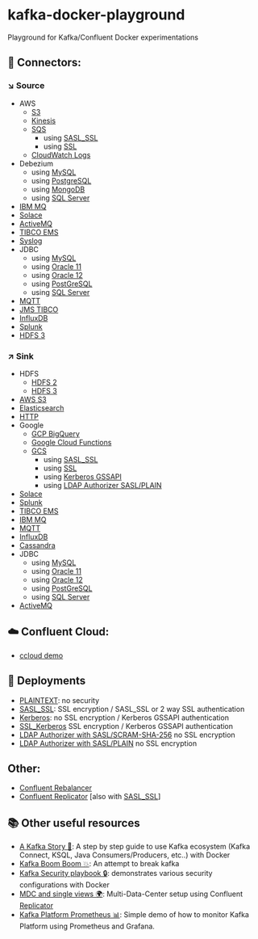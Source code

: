 # kafka-docker-playground

Playground for Kafka/Confluent Docker experimentations

## 🔗 Connectors:

### ↘️ Source

* AWS
    * [S3](connect-s3-source)
    * [Kinesis](connect-kinesis-source)
    * [SQS](connect-sqs-source)
        * using [SASL_SSL](connect-sqs-source/README.md#with-sasl_ssl-authentication)
        * using [SSL](connect-sqs-source/README.md#with-ssl-authentication)
    * [CloudWatch Logs](connect-aws-cloudwatch-source)
* Debezium
    * using [MySQL](connect-debezium-mysql-source)
    * using [PostgreSQL](connect-debezium-postgresql-source)
    * using [MongoDB](connect-debezium-mongodb-source)
    * using [SQL Server](connect-debezium-sqlserver-source)
* [IBM MQ](connect-ibm-mq-source)
* [Solace](connect-solace-source)
* [ActiveMQ](connect-active-mq-source)
* [TIBCO EMS](connect-tibco-source)
* [Syslog](connect-syslog-source)
* JDBC
    * using [MySQL](connect-jdbc-mysql-source)
    * using [Oracle 11](connect-jdbc-oracle11-source)
    * using [Oracle 12](connect-jdbc-oracle12-source)
    * using [PostGreSQL](connect-jdbc-postgresql-source)
    * using [SQL Server](connect-jdbc-sqlserver-source)
* [MQTT](connect-mqtt-source)
* [JMS TIBCO](connect-jms-tibco-source)
* [InfluxDB](connect-influxdb-source)
* [Splunk](connect-splunk-source)
* [HDFS 3](connect-hdfs3-source)

### ↗️ Sink

* HDFS
    * [HDFS 2](connect-hdfs-sink)
    * [HDFS 3](connect-hdfs3-sink)
* [AWS S3](connect-s3-sink)
* [Elasticsearch](connect-elasticsearch-sink)
* [HTTP](connect-http-sink)
* Google
    * [GCP BigQuery](connect-gcp-bigquery-sink)
    * [Google Cloud Functions](connect-google-cloud-functions-sink)
    * [GCS](connect-gcs-sink)
        * using [SASL_SSL](connect-gcs-sink/README.md#with-sasl_ssl-authentication)
        * using [SSL](connect-gcs-sink/README.md#with-ssl-authentication)
        * using [Kerberos GSSAPI](connect-gcs-sink/README.md#with-kerberos-gssapi-authentication)
        * using [LDAP Authorizer SASL/PLAIN](connect-gcs-sink/README.md#with-ldap-authorizer-with-saslplain)
* [Solace](connect-solace-sink)
* [Splunk](connect-splunk-sink)
* [TIBCO EMS](connect-tibco-sink)
* [IBM MQ](connect-ibm-mq-sink)
* [MQTT](connect-mqtt-sink)
* [InfluxDB](connect-influxdb-sink)
* [Cassandra](connect-cassandra-sink)
* JDBC
    * using [MySQL](connect-jdbc-mysql-sink)
    * using [Oracle 11](connect-jdbc-oracle11-sink)
    * using [Oracle 12](connect-jdbc-oracle12-sink)
    * using [PostGreSQL](connect-jdbc-postgresql-sink)
    * using [SQL Server](connect-jdbc-sqlserver-sink)
* [ActiveMQ](connect-active-mq-sink)

## ☁️ Confluent Cloud:

* [ccloud demo](ccloud-demo)


## 🔐 Deployments

* [PLAINTEXT](plaintext): no security
* [SASL_SSL](sasl-ssl): SSL encryption / SASL_SSL or 2 way SSL authentication
* [Kerberos](kerberos): no SSL encryption / Kerberos GSSAPI authentication
* [SSL_Kerberos](ssl_kerberos) SSL encryption / Kerberos GSSAPI authentication
* [LDAP Authorizer with SASL/SCRAM-SHA-256](ldap_authorizer_sasl_scram) no SSL encryption
* [LDAP Authorizer with SASL/PLAIN](ldap_authorizer_sasl_plain) no SSL encryption

## Other:

* [Confluent Rebalancer](rebalancer)
* [Confluent Replicator](connect-replicator) [also with [SASL_SSL](connect-replicator/README.md#with-sasl_ssl-authentication)]

## 📚 Other useful resources

* [A Kafka Story 📖](https://github.com/framiere/a-kafka-story): A step by step guide to use Kafka ecosystem (Kafka Connect, KSQL, Java Consumers/Producers, etc..) with Docker
* [Kafka Boom Boom 💥](https://github.com/Dabz/kafka-boom-boom): An attempt to break kafka
* [Kafka Security playbook 🔒](https://github.com/Dabz/kafka-security-playbook): demonstrates various security configurations with Docker
* [MDC and single views 🌍](https://github.com/framiere/mdc-with-replicator-and-regexrouter): Multi-Data-Center setup using Confluent [Replicator](https://docs.confluent.io/current/connect/kafka-connect-replicator/index.html)
* [Kafka Platform Prometheus 📊](https://github.com/jeanlouisboudart/kafka-platform-prometheus): Simple demo of how to monitor Kafka Platform using Prometheus and Grafana.